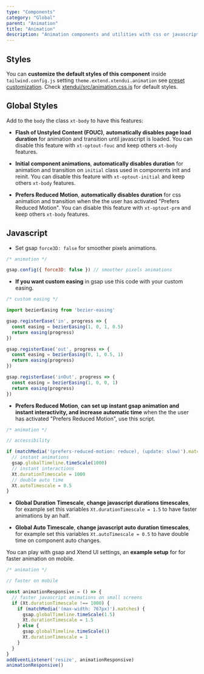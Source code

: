 ```yaml
---
type: "Components"
category: "Global"
parent: "Animation"
title: "Animation"
description: "Animation components and utilities with css or javascript transitions/animations."
---
```


## Styles

You can **customize the default styles of this component** inside `tailwind.config.js` setting `theme.extend.xtendui.animation` see [preset customization](/components/preset#customization). Check [xtendui/src/animation.css.js](https://github.com/minimit/xtendui/blob/beta/src/animation.css.js) for default styles.

## Global Styles

Add to the `body` the class `xt-body` to have this features:

* **Flash of Unstyled Content (FOUC)**, **automatically disables page load duration** for animation and transition until javascript is loaded. You can disable this feature with `xt-optout-fouc` and keep others `xt-body` features.

* **Initial component animations**, **automatically disables duration** for animation and transition on `initial` class used in components init and reinit. You can disable this feature with `xt-optout-initial` and keep others `xt-body` features.

* **Prefers Reduced Motion**, **automatically disables duration** for css animation and transition when the the user has activated "Prefers Reduced Motion". You can disable this feature with `xt-optout-prm` and keep others `xt-body` features.

## Javascript

* Set gsap `force3D: false` for smoother pixels animations.

```js
/* animation */

gsap.config({ force3D: false }) // smoother pixels animations
```

* **If you want custom easing** in gsap use this code with your custom easing.

```js
/* custom easing */

import bezierEasing from 'bezier-easing'

gsap.registerEase('in', progress => {
  const easing = bezierEasing(1, 0, 1, 0.5)
  return easing(progress)
})

gsap.registerEase('out', progress => {
  const easing = bezierEasing(0, 1, 0.5, 1)
  return easing(progress)
})

gsap.registerEase('inOut', progress => {
  const easing = bezierEasing(1, 0, 0, 1)
  return easing(progress)
})
```

* **Prefers Reduced Motion**, **can set up instant gsap animation and instant interactivity, and increase automatic time** when the the user has activated "Prefers Reduced Motion", use this script.

```js
/* animation */

// accessibility

if (matchMedia('(prefers-reduced-motion: reduce), (update: slow)').matches) {
  // instant animations
  gsap.globalTimeline.timeScale(1000)
  // instant interactions
  Xt.durationTimescale = 1000
  // double auto time
  Xt.autoTimescale = 0.5
}
```

* **Global Duration Timescale**, **change javascript durations timescales**, for example set this variables `Xt.durationTimescale = 1.5` to have faster animations by an half.

* **Global Auto Timescale**, **change javascript auto duration timescales**, for example set this variables `Xt.autoTimescale = 0.5` to have double time on component auto changes.

You can play with gsap and Xtend UI settings, an **example setup** for for faster animation on mobile.

```js
/* animation */

// faster on mobile

const animationResponsive = () => {
  // faster javascript animations on small screens
  if (Xt.durationTimescale !== 1000) {
    if (matchMedia('(max-width: 767px)').matches) {
      gsap.globalTimeline.timeScale(1.5)
      Xt.durationTimescale = 1.5
    } else {
      gsap.globalTimeline.timeScale(1)
      Xt.durationTimescale = 1
    }
  }
}
addEventListener('resize', animationResponsive)
animationResponsive()
```
